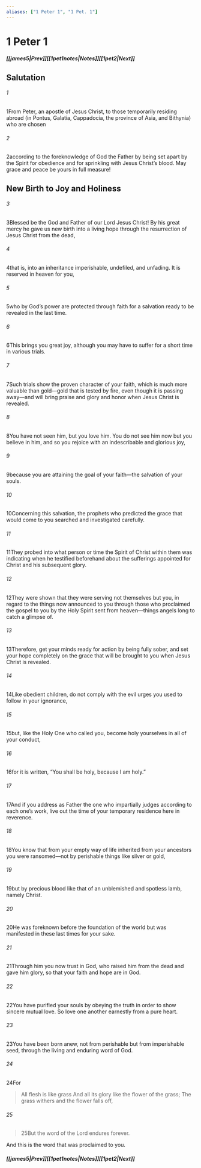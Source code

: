 ```yaml
---
aliases: ["1 Peter 1", "1 Pet. 1"]
---
```

# 1 Peter 1
##### <span class=arrow-left></span>[[james5|Prev]]<span class=navigation-separator></span>[[1pet1notes|Notes]]<span class=navigation-separator></span>[[1pet2|Next]]<span class=arrow-right></span>
## Salutation
###### 1
<span class=verse-first>1</span>From Peter, an apostle of Jesus Christ, to those temporarily residing abroad (in Pontus, Galatia, Cappadocia, the province of Asia, and Bithynia) who are chosen
###### 2
<span class=verse-body>2</span>according to the foreknowledge of God the Father by being set apart by the Spirit for obedience and for sprinkling with Jesus Christ’s blood. May grace and peace be yours in full measure!
## New Birth to Joy and Holiness
###### 3
<span class=verse-first>3</span>Blessed be the God and Father of our Lord Jesus Christ! By his great mercy he gave us new birth into a living hope through the resurrection of Jesus Christ from the dead,
###### 4
<span class=verse-body>4</span>that is, into an inheritance imperishable, undefiled, and unfading. It is reserved in heaven for you,
###### 5
<span class=verse-body>5</span>who by God’s power are protected through faith for a salvation ready to be revealed in the last time.
###### 6
<span class=verse-body>6</span>This brings you great joy, although you may have to suffer for a short time in various trials.
###### 7
<span class=verse-body>7</span>Such trials show the proven character of your faith, which is much more valuable than gold—gold that is tested by fire, even though it is passing away—and will bring praise and glory and honor when Jesus Christ is revealed.
###### 8
<span class=verse-body>8</span>You have not seen him, but you love him. You do not see him now but you believe in him, and so you rejoice with an indescribable and glorious joy,
###### 9
<span class=verse-body>9</span>because you are attaining the goal of your faith—the salvation of your souls.
<div class=paragraph-break></div>

###### 10
<span class=verse-first>10</span>Concerning this salvation, the prophets who predicted the grace that would come to you searched and investigated carefully.
###### 11
<span class=verse-body>11</span>They probed into what person or time the Spirit of Christ within them was indicating when he testified beforehand about the sufferings appointed for Christ and his subsequent glory.
###### 12
<span class=verse-body>12</span>They were shown that they were serving not themselves but you, in regard to the things now announced to you through those who proclaimed the gospel to you by the Holy Spirit sent from heaven—things angels long to catch a glimpse of.
<div class=paragraph-break></div>

###### 13
<span class=verse-first>13</span>Therefore, get your minds ready for action by being fully sober, and set your hope completely on the grace that will be brought to you when Jesus Christ is revealed.
###### 14
<span class=verse-body>14</span>Like obedient children, do not comply with the evil urges you used to follow in your ignorance,
###### 15
<span class=verse-body>15</span>but, like the Holy One who called you, become holy yourselves in all of your conduct,
###### 16
<span class=verse-body>16</span>for it is written, “You shall be holy, because I am holy.”
<div class=paragraph-break></div>

###### 17
<span class=verse-first>17</span>And if you address as Father the one who impartially judges according to each one’s work, live out the time of your temporary residence here in reverence.
###### 18
<span class=verse-body>18</span>You know that from your empty way of life inherited from your ancestors you were ransomed—not by perishable things like silver or gold,
###### 19
<span class=verse-body>19</span>but by precious blood like that of an unblemished and spotless lamb, namely Christ.
###### 20
<span class=verse-body>20</span>He was foreknown before the foundation of the world but was manifested in these last times for your sake.
###### 21
<span class=verse-body>21</span>Through him you now trust in God, who raised him from the dead and gave him glory, so that your faith and hope are in God.
<div class=paragraph-break></div>

###### 22
<span class=verse-first>22</span>You have purified your souls by obeying the truth in order to show sincere mutual love. So love one another earnestly from a pure heart.
###### 23
<span class=verse-body>23</span>You have been born anew, not from perishable but from imperishable seed, through the living and enduring word of God.
###### 24
<span class=verse-body>24</span>For
<div class=paragraph-break></div>

>All flesh is like grass
>And all its glory like the flower of the grass;
>The grass withers and the flower falls off,
###### 25
><span class=verse-body-poetry>25</span>But the word of the Lord endures forever.
<div class=paragraph-break></div>

And this is the word that was proclaimed to you.
##### <span class=arrow-left></span>[[james5|Prev]]<span class=navigation-separator></span>[[1pet1notes|Notes]]<span class=navigation-separator></span>[[1pet2|Next]]<span class=arrow-right></span>